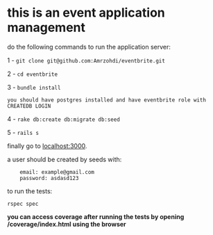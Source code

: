 # this is an event application management


do the following commands to run the application server:


1 - `git clone git@github.com:Amrzohdi/eventbrite.git`

2 - `cd eventbrite`

3 - `bundle install`

    you should have postgres installed and have eventbrite role with CREATEDB LOGIN    

4 - `rake db:create db:migrate db:seed`

5 - `rails s`

finally go to [localhost:3000](http://localhost:3000).


a user should be created by seeds with: 
        
        email: example@gmail.com
        password: asdasd123
        
to run the tests:
  
    rspec spec

**you can access coverage after running the tests by opening
/coverage/index.html using the browser** 
